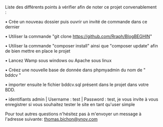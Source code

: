 Liste des différents points à vérifier afin de noter ce projet convenablement :

•	Crée un nouveau dossier puis ouvrir un invité de commande dans ce dernier

•	Utiliser la commande "git clone https://github.com/Rraph/BlogBEGHIN"

•	Utiliser la commande "composer install" ainsi que "composer update" afin de bien mettre en place le projet

•	Lancez Wamp sous windows ou Apache sous linux

•	Créez une nouvelle base de donnée dans phpmyadmin du nom de " bddcv " 

•	importer ensuite le fichier bddcv.sql présent dans le projet dans votre BDD.

•	identifiants admin | Username : test | Password : test, je vous invite à vous enregistrer si vous souhaitez tester le site en tant 
qu'user simple



Pour tout autres questions n'hésitez pas à m'envoyer un message à l'adresse suivante:  thomas.bichon@ynov.com
